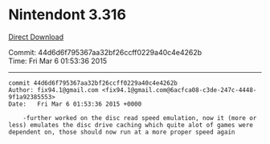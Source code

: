 # Nintendont 3.316
[Direct Download](./Nintendont.zip)

Commit: 44d6d6f795367aa32bf26ccff0229a40c4e4262b  
Time: Fri Mar 6 01:53:36 2015   

-----

```
commit 44d6d6f795367aa32bf26ccff0229a40c4e4262b
Author: fix94.1@gmail.com <fix94.1@gmail.com@6acfca08-c3de-247c-4448-9f1a92385553>
Date:   Fri Mar 6 01:53:36 2015 +0000

    -further worked on the disc read speed emulation, now it (more or less) emulates the disc drive caching which quite alot of games were dependent on, those should now run at a more proper speed again
```
